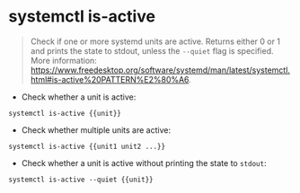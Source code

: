 # systemctl is-active

> Check if one or more systemd units are active.
> Returns either 0 or 1 and prints the state to stdout, unless the `--quiet` flag is specified.
> More information: <https://www.freedesktop.org/software/systemd/man/latest/systemctl.html#is-active%20PATTERN%E2%80%A6>.

- Check whether a unit is active:

`systemctl is-active {{unit}}`

- Check whether multiple units are active:

`systemctl is-active {{unit1 unit2 ...}}`

- Check whether a unit is active without printing the state to `stdout`:

`systemctl is-active --quiet {{unit}}`
